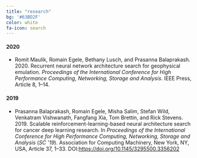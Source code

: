 ```yaml
---
title: "research"
bg: '#63BD2F'
color: white
fa-icon: search
---
```


<!-- https://bibtex.online/ -->

#### 2020

* Romit Maulik, Romain Egele, Bethany Lusch, and Prasanna Balaprakash. 2020. Recurrent neural network architecture search for geophysical emulation. <i>Proceedings of the International Conference for High Performance Computing, Networking, Storage and Analysis</i>. IEEE Press, Article 8, 1–14.

#### 2019

* Prasanna Balaprakash, Romain Egele, Misha Salim, Stefan Wild, Venkatram Vishwanath, Fangfang Xia, Tom Brettin, and Rick Stevens. 2019. Scalable reinforcement-learning-based neural architecture search for cancer deep learning research. In <i>Proceedings of the International Conference for High Performance Computing, Networking, Storage and Analysis</i> (<i>SC '19</i>). Association for Computing Machinery, New York, NY, USA, Article 37, 1–33. DOI:https://doi.org/10.1145/3295500.3356202

